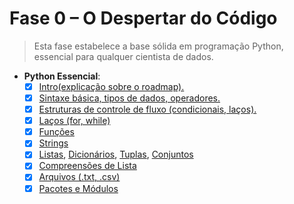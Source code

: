 # Fase 0 – O Despertar do Código

> Esta fase estabelece a base sólida em programação Python, essencial para qualquer
cientista de dados.

- **Python Essencial**:
    - [x] [Intro(explicação sobre o roadmap).](intro.py)
    - [x] [Sintaxe básica, tipos de dados, operadores.](variaveis_tipos_e_operadores.py)
    - [x] [Estruturas de controle de fluxo (condicionais, laços).](condicionais.py)
    - [x] [Laços (for, while)](lacos.py)
    - [x] [Funções](funcoes.py)
    - [x] [Strings](strings.py)
    - [x] [Listas](listas.py), [Dicionários](dicionarios.py), [Tuplas](tuplas.py), [Conjuntos](conjuntos.py)
    - [x] [Compreensões de Lista](compreensoes_lista.py)
    - [x] [Arquivos (.txt, .csv)](arquivos.py)
    - [x] [Pacotes e Módulos](pacotes_e_modulos.py)